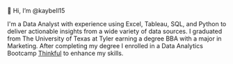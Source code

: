 👋 Hi, I’m @kaybell15

I'm a Data Analyst with experience using Excel, Tableau, SQL, and Python to deliver actionable insights from a wide variety of data sources. I graduated from  The University of Texas at Tyler earning a degree BBA with a major in Marketing.  After completing my degree I enrolled in a Data Analytics Bootcamp [Thinkful](https://www.thinkful.com/) to enhance my skills. 


<!---
kaybell15/kaybell15 is a ✨ special ✨ repository because its `README.md` (this file) appears on your GitHub profile.
You can click the Preview link to take a look at your changes.
--->
